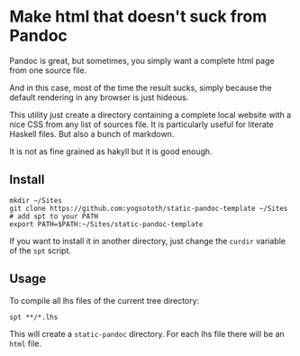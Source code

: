 # Make html that doesn't suck from Pandoc

Pandoc is great, but sometimes,
you simply want a complete html page from one source file.

And in this case, most of the time the result sucks, simply because the default rendering in any browser is just hideous.

This utility just create a directory containing a
complete local website with a nice CSS from any list of sources file.
It is particularly useful for literate Haskell files.
But also a bunch of markdown.

It is not as fine grained as hakyll but it is good enough.

## Install

    mkdir ~/Sites
    git clone https://github.com:yogsototh/static-pandoc-template ~/Sites
    # add spt to your PATH
    export PATH=$PATH:~/Sites/static-pandoc-template

If you want to install it in another directory,
just change the `curdir` variable of the `spt` script.

## Usage

To compile all lhs files of the current tree directory:

```
spt **/*.lhs
```

This will create a `static-pandoc` directory.
For each lhs file there will be an `html` file.


